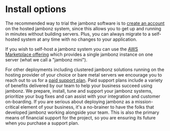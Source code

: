 # Install options

The recommended way to trial the jambonz software is to [create an account](https://jambonz.cloud/register) on the hosted jambonz system, since this allows you to get up and running in minutes without building servers.  Plus, you can always migrate to a self-hosted system at any time with no changes to your application.

If you wish to self-host a jambonz system you can use the [AWS Marketplace offering](https://blog.jambonz.org/installing-jambonz-using-aws-marketplace) which provides a single jambonz instance on one server (what we call a "jambonz mini").

For other deployments including clustered jambonz solutions running on the hosting provider of your choice or bare metal servers we encourage you to reach out to us for a [paid support plan](/docs/support).  Paid support plans include a variety of benefits delivered by our team to help your business succeed using jambonz.  We prepare, install, tune and support your jambonz systems, prioritize your bug fixes and can assist with your integration and customer on-boarding.  If you are serious about deploying jambonz as a mission-critical element of your business, it's a no-brainer to have the folks that developed jambonz working alongside your team.  This is also the primary means of financial support for the project, so you are ensuring its future when you purchase a support plan.